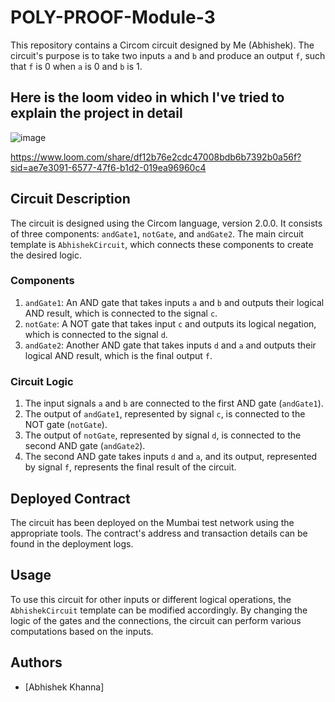 # POLY-PROOF-Module-3

This repository contains a Circom circuit designed by Me (Abhishek). The circuit's purpose is to take two inputs `a` and `b` and produce an output `f`, such that `f` is 0 when `a` is 0 and `b` is 1.

## Here is the loom video in which I've tried to explain the project in detail

![image](https://github.com/abhistormwastaken/POLY-PROOF-Module-3/assets/108385333/cdc177da-ebbf-4fd8-a28f-cf24c24a8e22)

https://www.loom.com/share/df12b76e2cdc47008bdb6b7392b0a56f?sid=ae7e3091-6577-47f6-b1d2-019ea96960c4

## Circuit Description

The circuit is designed using the Circom language, version 2.0.0. It consists of three components: `andGate1`, `notGate`, and `andGate2`. The main circuit template is `AbhishekCircuit`, which connects these components to create the desired logic.

### Components

1. `andGate1`: An AND gate that takes inputs `a` and `b` and outputs their logical AND result, which is connected to the signal `c`.
2. `notGate`: A NOT gate that takes input `c` and outputs its logical negation, which is connected to the signal `d`.
3. `andGate2`: Another AND gate that takes inputs `d` and `a` and outputs their logical AND result, which is the final output `f`.

### Circuit Logic

1. The input signals `a` and `b` are connected to the first AND gate (`andGate1`).
2. The output of `andGate1`, represented by signal `c`, is connected to the NOT gate (`notGate`).
3. The output of `notGate`, represented by signal `d`, is connected to the second AND gate (`andGate2`).
4. The second AND gate takes inputs `d` and `a`, and its output, represented by signal `f`, represents the final result of the circuit.

## Deployed Contract

The circuit has been deployed on the Mumbai test network using the appropriate tools. The contract's address and transaction details can be found in the deployment logs.

## Usage

To use this circuit for other inputs or different logical operations, the `AbhishekCircuit` template can be modified accordingly. By changing the logic of the gates and the connections, the circuit can perform various computations based on the inputs.

## Authors

- [Abhishek Khanna]
